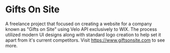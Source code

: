# Gifts On Site

A freelance project that focused on creating a website for a company known as "Gifts on Site" using Velo API exclusively to WIX. The process utilized modern UI designs along with standard logo creation to help set it apart from it's current competitors. Visit https://www.giftsonsite.com to see more.
